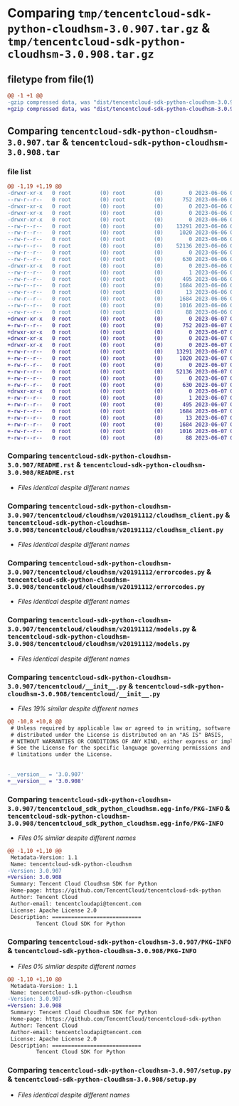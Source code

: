 # Comparing `tmp/tencentcloud-sdk-python-cloudhsm-3.0.907.tar.gz` & `tmp/tencentcloud-sdk-python-cloudhsm-3.0.908.tar.gz`

## filetype from file(1)

```diff
@@ -1 +1 @@
-gzip compressed data, was "dist/tencentcloud-sdk-python-cloudhsm-3.0.907.tar", last modified: Tue Jun  6 02:22:40 2023, max compression
+gzip compressed data, was "dist/tencentcloud-sdk-python-cloudhsm-3.0.908.tar", last modified: Wed Jun  7 00:20:31 2023, max compression
```

## Comparing `tencentcloud-sdk-python-cloudhsm-3.0.907.tar` & `tencentcloud-sdk-python-cloudhsm-3.0.908.tar`

### file list

```diff
@@ -1,19 +1,19 @@
-drwxr-xr-x   0 root         (0) root         (0)        0 2023-06-06 02:22:40.000000 tencentcloud-sdk-python-cloudhsm-3.0.907/
--rw-r--r--   0 root         (0) root         (0)      752 2023-06-06 02:22:40.000000 tencentcloud-sdk-python-cloudhsm-3.0.907/README.rst
-drwxr-xr-x   0 root         (0) root         (0)        0 2023-06-06 02:22:40.000000 tencentcloud-sdk-python-cloudhsm-3.0.907/tencentcloud/
-drwxr-xr-x   0 root         (0) root         (0)        0 2023-06-06 02:22:40.000000 tencentcloud-sdk-python-cloudhsm-3.0.907/tencentcloud/cloudhsm/
-drwxr-xr-x   0 root         (0) root         (0)        0 2023-06-06 02:22:40.000000 tencentcloud-sdk-python-cloudhsm-3.0.907/tencentcloud/cloudhsm/v20191112/
--rw-r--r--   0 root         (0) root         (0)    13291 2023-06-06 02:22:40.000000 tencentcloud-sdk-python-cloudhsm-3.0.907/tencentcloud/cloudhsm/v20191112/cloudhsm_client.py
--rw-r--r--   0 root         (0) root         (0)     1020 2023-06-06 02:22:40.000000 tencentcloud-sdk-python-cloudhsm-3.0.907/tencentcloud/cloudhsm/v20191112/errorcodes.py
--rw-r--r--   0 root         (0) root         (0)        0 2023-06-06 02:22:40.000000 tencentcloud-sdk-python-cloudhsm-3.0.907/tencentcloud/cloudhsm/v20191112/__init__.py
--rw-r--r--   0 root         (0) root         (0)    52136 2023-06-06 02:22:40.000000 tencentcloud-sdk-python-cloudhsm-3.0.907/tencentcloud/cloudhsm/v20191112/models.py
--rw-r--r--   0 root         (0) root         (0)        0 2023-06-06 02:22:40.000000 tencentcloud-sdk-python-cloudhsm-3.0.907/tencentcloud/cloudhsm/__init__.py
--rw-r--r--   0 root         (0) root         (0)      630 2023-06-06 02:22:40.000000 tencentcloud-sdk-python-cloudhsm-3.0.907/tencentcloud/__init__.py
-drwxr-xr-x   0 root         (0) root         (0)        0 2023-06-06 02:22:40.000000 tencentcloud-sdk-python-cloudhsm-3.0.907/tencentcloud_sdk_python_cloudhsm.egg-info/
--rw-r--r--   0 root         (0) root         (0)        1 2023-06-06 02:22:40.000000 tencentcloud-sdk-python-cloudhsm-3.0.907/tencentcloud_sdk_python_cloudhsm.egg-info/dependency_links.txt
--rw-r--r--   0 root         (0) root         (0)      495 2023-06-06 02:22:40.000000 tencentcloud-sdk-python-cloudhsm-3.0.907/tencentcloud_sdk_python_cloudhsm.egg-info/SOURCES.txt
--rw-r--r--   0 root         (0) root         (0)     1684 2023-06-06 02:22:40.000000 tencentcloud-sdk-python-cloudhsm-3.0.907/tencentcloud_sdk_python_cloudhsm.egg-info/PKG-INFO
--rw-r--r--   0 root         (0) root         (0)       13 2023-06-06 02:22:40.000000 tencentcloud-sdk-python-cloudhsm-3.0.907/tencentcloud_sdk_python_cloudhsm.egg-info/top_level.txt
--rw-r--r--   0 root         (0) root         (0)     1684 2023-06-06 02:22:40.000000 tencentcloud-sdk-python-cloudhsm-3.0.907/PKG-INFO
--rw-r--r--   0 root         (0) root         (0)     1016 2023-06-06 02:22:40.000000 tencentcloud-sdk-python-cloudhsm-3.0.907/setup.py
--rw-r--r--   0 root         (0) root         (0)       88 2023-06-06 02:22:40.000000 tencentcloud-sdk-python-cloudhsm-3.0.907/setup.cfg
+drwxr-xr-x   0 root         (0) root         (0)        0 2023-06-07 00:20:31.000000 tencentcloud-sdk-python-cloudhsm-3.0.908/
+-rw-r--r--   0 root         (0) root         (0)      752 2023-06-07 00:20:31.000000 tencentcloud-sdk-python-cloudhsm-3.0.908/README.rst
+drwxr-xr-x   0 root         (0) root         (0)        0 2023-06-07 00:20:31.000000 tencentcloud-sdk-python-cloudhsm-3.0.908/tencentcloud/
+drwxr-xr-x   0 root         (0) root         (0)        0 2023-06-07 00:20:31.000000 tencentcloud-sdk-python-cloudhsm-3.0.908/tencentcloud/cloudhsm/
+drwxr-xr-x   0 root         (0) root         (0)        0 2023-06-07 00:20:31.000000 tencentcloud-sdk-python-cloudhsm-3.0.908/tencentcloud/cloudhsm/v20191112/
+-rw-r--r--   0 root         (0) root         (0)    13291 2023-06-07 00:20:31.000000 tencentcloud-sdk-python-cloudhsm-3.0.908/tencentcloud/cloudhsm/v20191112/cloudhsm_client.py
+-rw-r--r--   0 root         (0) root         (0)     1020 2023-06-07 00:20:31.000000 tencentcloud-sdk-python-cloudhsm-3.0.908/tencentcloud/cloudhsm/v20191112/errorcodes.py
+-rw-r--r--   0 root         (0) root         (0)        0 2023-06-07 00:20:31.000000 tencentcloud-sdk-python-cloudhsm-3.0.908/tencentcloud/cloudhsm/v20191112/__init__.py
+-rw-r--r--   0 root         (0) root         (0)    52136 2023-06-07 00:20:31.000000 tencentcloud-sdk-python-cloudhsm-3.0.908/tencentcloud/cloudhsm/v20191112/models.py
+-rw-r--r--   0 root         (0) root         (0)        0 2023-06-07 00:20:31.000000 tencentcloud-sdk-python-cloudhsm-3.0.908/tencentcloud/cloudhsm/__init__.py
+-rw-r--r--   0 root         (0) root         (0)      630 2023-06-07 00:20:31.000000 tencentcloud-sdk-python-cloudhsm-3.0.908/tencentcloud/__init__.py
+drwxr-xr-x   0 root         (0) root         (0)        0 2023-06-07 00:20:31.000000 tencentcloud-sdk-python-cloudhsm-3.0.908/tencentcloud_sdk_python_cloudhsm.egg-info/
+-rw-r--r--   0 root         (0) root         (0)        1 2023-06-07 00:20:31.000000 tencentcloud-sdk-python-cloudhsm-3.0.908/tencentcloud_sdk_python_cloudhsm.egg-info/dependency_links.txt
+-rw-r--r--   0 root         (0) root         (0)      495 2023-06-07 00:20:31.000000 tencentcloud-sdk-python-cloudhsm-3.0.908/tencentcloud_sdk_python_cloudhsm.egg-info/SOURCES.txt
+-rw-r--r--   0 root         (0) root         (0)     1684 2023-06-07 00:20:31.000000 tencentcloud-sdk-python-cloudhsm-3.0.908/tencentcloud_sdk_python_cloudhsm.egg-info/PKG-INFO
+-rw-r--r--   0 root         (0) root         (0)       13 2023-06-07 00:20:31.000000 tencentcloud-sdk-python-cloudhsm-3.0.908/tencentcloud_sdk_python_cloudhsm.egg-info/top_level.txt
+-rw-r--r--   0 root         (0) root         (0)     1684 2023-06-07 00:20:31.000000 tencentcloud-sdk-python-cloudhsm-3.0.908/PKG-INFO
+-rw-r--r--   0 root         (0) root         (0)     1016 2023-06-07 00:20:31.000000 tencentcloud-sdk-python-cloudhsm-3.0.908/setup.py
+-rw-r--r--   0 root         (0) root         (0)       88 2023-06-07 00:20:31.000000 tencentcloud-sdk-python-cloudhsm-3.0.908/setup.cfg
```

### Comparing `tencentcloud-sdk-python-cloudhsm-3.0.907/README.rst` & `tencentcloud-sdk-python-cloudhsm-3.0.908/README.rst`

 * *Files identical despite different names*

### Comparing `tencentcloud-sdk-python-cloudhsm-3.0.907/tencentcloud/cloudhsm/v20191112/cloudhsm_client.py` & `tencentcloud-sdk-python-cloudhsm-3.0.908/tencentcloud/cloudhsm/v20191112/cloudhsm_client.py`

 * *Files identical despite different names*

### Comparing `tencentcloud-sdk-python-cloudhsm-3.0.907/tencentcloud/cloudhsm/v20191112/errorcodes.py` & `tencentcloud-sdk-python-cloudhsm-3.0.908/tencentcloud/cloudhsm/v20191112/errorcodes.py`

 * *Files identical despite different names*

### Comparing `tencentcloud-sdk-python-cloudhsm-3.0.907/tencentcloud/cloudhsm/v20191112/models.py` & `tencentcloud-sdk-python-cloudhsm-3.0.908/tencentcloud/cloudhsm/v20191112/models.py`

 * *Files identical despite different names*

### Comparing `tencentcloud-sdk-python-cloudhsm-3.0.907/tencentcloud/__init__.py` & `tencentcloud-sdk-python-cloudhsm-3.0.908/tencentcloud/__init__.py`

 * *Files 19% similar despite different names*

```diff
@@ -10,8 +10,8 @@
 # Unless required by applicable law or agreed to in writing, software
 # distributed under the License is distributed on an "AS IS" BASIS,
 # WITHOUT WARRANTIES OR CONDITIONS OF ANY KIND, either express or implied.
 # See the License for the specific language governing permissions and
 # limitations under the License.
 
 
-__version__ = '3.0.907'
+__version__ = '3.0.908'
```

### Comparing `tencentcloud-sdk-python-cloudhsm-3.0.907/tencentcloud_sdk_python_cloudhsm.egg-info/PKG-INFO` & `tencentcloud-sdk-python-cloudhsm-3.0.908/tencentcloud_sdk_python_cloudhsm.egg-info/PKG-INFO`

 * *Files 0% similar despite different names*

```diff
@@ -1,10 +1,10 @@
 Metadata-Version: 1.1
 Name: tencentcloud-sdk-python-cloudhsm
-Version: 3.0.907
+Version: 3.0.908
 Summary: Tencent Cloud Cloudhsm SDK for Python
 Home-page: https://github.com/TencentCloud/tencentcloud-sdk-python
 Author: Tencent Cloud
 Author-email: tencentcloudapi@tencent.com
 License: Apache License 2.0
 Description: ============================
         Tencent Cloud SDK for Python
```

### Comparing `tencentcloud-sdk-python-cloudhsm-3.0.907/PKG-INFO` & `tencentcloud-sdk-python-cloudhsm-3.0.908/PKG-INFO`

 * *Files 0% similar despite different names*

```diff
@@ -1,10 +1,10 @@
 Metadata-Version: 1.1
 Name: tencentcloud-sdk-python-cloudhsm
-Version: 3.0.907
+Version: 3.0.908
 Summary: Tencent Cloud Cloudhsm SDK for Python
 Home-page: https://github.com/TencentCloud/tencentcloud-sdk-python
 Author: Tencent Cloud
 Author-email: tencentcloudapi@tencent.com
 License: Apache License 2.0
 Description: ============================
         Tencent Cloud SDK for Python
```

### Comparing `tencentcloud-sdk-python-cloudhsm-3.0.907/setup.py` & `tencentcloud-sdk-python-cloudhsm-3.0.908/setup.py`

 * *Files identical despite different names*

